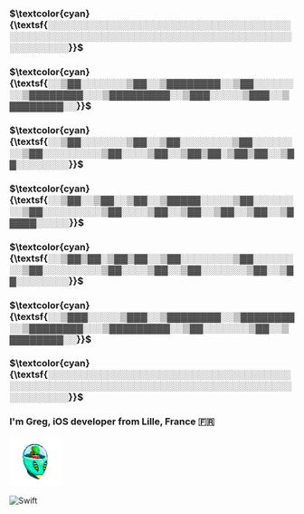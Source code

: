 ### $\textcolor{cyan}{\textsf{░░░░░░░░░░░░░░░░░░░░░░░░░░░░░░░░░░░░░░░░░░░░░░░░░░░░░░░░░░░░░░░░░░░░░░░░░░░░░░░░░░░░░░░░░}}$ 
### $\textcolor{cyan}{\textsf{░░▒▓▓░░░░░░░▒▓▓░░▒▓▓▓▓▓▓▓▓░░▒▓▓░░░░░░░░▒▓▓▓▓▓▓▓▓░░░▒▓▓▓▓▓▓▓▓▓░░▒▓▓▓░░░░░▒▓▓▓░░▒▓▓▓▓▓▓▓▓░░}}$ 
### $\textcolor{cyan}{\textsf{░░▒▓▓░░░░░░░▒▓▓░░▒▓▓░░░░░░░░▒▓▓░░░░░░░░▒▓▓░░░░░░░░░▒▓▓░░░░▒▓▓░░▒▓▓▒▓▓░▒▓▓▒▓▓░░▒▓▓░░░░░░░░}}$ 
### $\textcolor{cyan}{\textsf{░░▒▓▓░░▒▓▓░░▒▓▓░░▒▓▓▓▓▓░░░░░▒▓▓░░░░░░░░▒▓▓░░░░░░░░░▒▓▓░░░░▒▓▓░░▒▓▓░░▒▓▓░░▒▓▓░░▒▓▓▓▓▓░░░░░}}$ 
### $\textcolor{cyan}{\textsf{░░▒▓▓▒▓▓░▒▓▓▒▓▓░░▒▓▓░░░░░░░░▒▓▓░░░░░░░░▒▓▓░░░░░░░░░▒▓▓░░░░▒▓▓░░▒▓▓░░░░░░░▒▓▓░░▒▓▓░░░░░░░░}}$ 
### $\textcolor{cyan}{\textsf{░░▒▓▓▓░░░░░▒▓▓▓░░▒▓▓▓▓▓▓▓▓░░▒▓▓▓▓▓▓▓▓░░▒▓▓▓▓▓▓▓▓░░░▒▓▓▓▓▓▓▓▓▓░░▒▓▓░░░░░░░▒▓▓░░▒▓▓▓▓▓▓▓▓░░}}$ 
### $\textcolor{cyan}{\textsf{░░░░░░░░░░░░░░░░░░░░░░░░░░░░░░░░░░░░░░░░░░░░░░░░░░░░░░░░░░░░░░░░░░░░░░░░░░░░░░░░░░░░░░░░░}}$ 

### I'm Greg, iOS developer from Lille, France 🇫🇷

![cover](https://github.com/GregDeveaux/GregDeveaux/blob/main/images/alien.png)

![Swift](https://camo.githubusercontent.com/6b29fc09b27c0dad87cc593ce1908c4c7e3f33e820a3ede572d5e388cb1e7b6b/68747470733a2f2f696d672e736869656c64732e696f2f62616467652f2d53776966742d3030303f266c6f676f3d5377696674)
